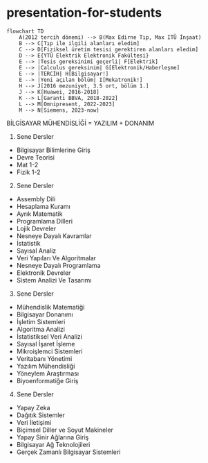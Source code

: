# presentation-for-students
```mermaid
flowchart TD
    A(2012 tercih dönemi) --> B(Max Edirne Tıp, Max ITÜ İnşaat)
    B --> C[Tıp ile ilgili alanları eledim]
    C --> D[Fiziksel üretim tesisi gerektiren alanları eledim]
    D --> E{YTÜ Elektrik Elektronik Fakültesi}
    E --> |Tesis gereksinimi geçerli| F[Elektrik]
    E --> |Calculus gereksinim| G[Elektronik/Haberleşme]
    E --> |TERCİH| H[Bilgisayar!]
    E --> |Yeni açılan bölüm| I[Mekatronik!]
    H --> J[2016 mezuniyet, 3.5 ort, bölüm 1.]
    J --> K[Huawei, 2016-2018]
    K --> L[Garanti BBVA, 2018-2022]
    L --> M[Omnipresent, 2022-2023]
    M --> N[Siemens, 2023-now]
```

BİLGİSAYAR MÜHENDİSLİĞİ = YAZILIM + DONANIM


1. Sene Dersler

- Bilgisayar Bilimlerine Giriş
- Devre Teorisi
- Mat 1-2
- Fizik 1-2

2. Sene Dersler

- Assembly Dili
- Hesaplama Kuramı
- Ayrık Matematik
- Programlama Dilleri
- Lojik Devreler
- Nesneye Dayalı Kavramlar
- İstatistik
- Sayısal Analiz
- Veri Yapıları Ve Algoritmalar
- Nesneye Dayalı Programlama
- Elektronik Devreler
- Sistem Analizi Ve Tasarımı

3. Sene Dersler

- Mühendislik Matematiği
- Bilgisayar Donanımı
- İşletim Sistemleri
- Algoritma Analizi
- İstatistiksel Veri Analizi
- Sayısal İşaret İşleme
- Mikroişlemci Sistemleri
- Veritabanı Yönetimi
- Yazılım Mühendisliği
- Yöneylem Araştırması
- Biyoenformatiğe Giriş

4. Sene Dersler

- Yapay Zeka
- Dağıtık Sistemler
- Veri İletişimi
- Biçimsel Diller ve Soyut Makineler
- Yapay Sinir Ağlarına Giriş
- Bilgisayar Ağ Teknolojileri
- Gerçek Zamanlı Bilgisayar Sistemleri
